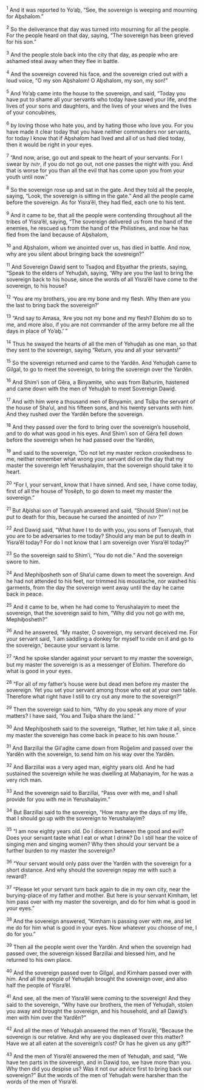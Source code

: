 <sup>1</sup> And it was reported to Yo’aḇ, “See, the sovereign is weeping and mourning for Aḇshalom.”

<sup>2</sup> So the deliverance that day was turned into mourning for all the people. For the people heard on that day, saying, “The sovereign has been grieved for his son.”

<sup>3</sup> And the people stole back into the city that day, as people who are ashamed steal away when they flee in battle.

<sup>4</sup> And the sovereign covered his face, and the sovereign cried out with a loud voice, “O my son Aḇshalom! O Aḇshalom, my son, my son!”

<sup>5</sup> And Yo’aḇ came into the house to the sovereign, and said, “Today you have put to shame all your servants who today have saved your life, and the lives of your sons and daughters, and the lives of your wives and the lives of your concubines,

<sup>6</sup> by loving those who hate you, and by hating those who love you. For you have made it clear today that you have neither commanders nor servants, for today I know that if Aḇshalom had lived and all of us had died today, then it would be right in your eyes.

<sup>7</sup> “And now, arise, go out and speak to the heart of your servants. For I swear by יהוה, if you do not go out, not one passes the night with you. And that is worse for you than all the evil that has come upon you from your youth until now.”

<sup>8</sup> So the sovereign rose up and sat in the gate. And they told all the people, saying, “Look, the sovereign is sitting in the gate.” And all the people came before the sovereign. As for Yisra’ĕl, they had fled, each one to his tent.

<sup>9</sup> And it came to be, that all the people were contending throughout all the tribes of Yisra’ĕl, saying, “The sovereign delivered us from the hand of the enemies, he rescued us from the hand of the Philistines, and now he has fled from the land because of Aḇshalom,

<sup>10</sup> and Aḇshalom, whom we anointed over us, has died in battle. And now, why are you silent about bringing back the sovereign?”

<sup>11</sup> And Sovereign Dawiḏ sent to Tsaḏoq and Eḇyathar the priests, saying, “Speak to the elders of Yehuḏah, saying, ‘Why are you the last to bring the sovereign back to his house, since the words of all Yisra’ĕl have come to the sovereign, to his house?

<sup>12</sup> ‘You are my brothers, you are my bone and my flesh. Why then are you the last to bring back the sovereign?’

<sup>13</sup> “And say to Amasa, ‘Are you not my bone and my flesh? Elohim do so to me, and more also, if you are not commander of the army before me all the days in place of Yo’aḇ.’ ”

<sup>14</sup> Thus he swayed the hearts of all the men of Yehuḏah as one man, so that they sent to the sovereign, saying “Return, you and all your servants!”

<sup>15</sup> So the sovereign returned and came to the Yardĕn. And Yehuḏah came to Gilgal, to go to meet the sovereign, to bring the sovereign over the Yardĕn.

<sup>16</sup> And Shim‛i son of Gĕra, a Binyamite, who was from Baḥurim, hastened and came down with the men of Yehuḏah to meet Sovereign Dawiḏ.

<sup>17</sup> And with him were a thousand men of Binyamin, and Tsiḇa the servant of the house of Sha’ul, and his fifteen sons, and his twenty servants with him. And they rushed over the Yardĕn before the sovereign.

<sup>18</sup> And they passed over the ford to bring over the sovereign’s household, and to do what was good in his eyes. And Shim‛i son of Gĕra fell down before the sovereign when he had passed over the Yardĕn,

<sup>19</sup> and said to the sovereign, “Do not let my master reckon crookedness to me, neither remember what wrong your servant did on the day that my master the sovereign left Yerushalayim, that the sovereign should take it to heart.

<sup>20</sup> “For I, your servant, know that I have sinned. And see, I have come today, first of all the house of Yosĕph, to go down to meet my master the sovereign.”

<sup>21</sup> But Aḇishai son of Tseruyah answered and said, “Should Shim‛i not be put to death for this, because he cursed the anointed of יהוה ?”

<sup>22</sup> And Dawiḏ said, “What have I to do with you, you sons of Tseruyah, that you are to be adversaries to me today? Should any man be put to death in Yisra’ĕl today? For do I not know that I am sovereign over Yisra’ĕl today?”

<sup>23</sup> So the sovereign said to Shim‛i, “You do not die.” And the sovereign swore to him.

<sup>24</sup> And Mephiḇosheth son of Sha’ul came down to meet the sovereign. And he had not attended to his feet, nor trimmed his moustache, nor washed his garments, from the day the sovereign went away until the day he came back in peace.

<sup>25</sup> And it came to be, when he had come to Yerushalayim to meet the sovereign, that the sovereign said to him, “Why did you not go with me, Mephiḇosheth?”

<sup>26</sup> And he answered, “My master, O sovereign, my servant deceived me. For your servant said, ‘I am saddling a donkey for myself to ride on it and go to the sovereign,’ because your servant is lame.

<sup>27</sup> “And he spoke slander against your servant to my master the sovereign, but my master the sovereign is as a messenger of Elohim. Therefore do what is good in your eyes.

<sup>28</sup> “For all of my father’s house were but dead men before my master the sovereign. Yet you set your servant among those who eat at your own table. Therefore what right have I still to cry out any more to the sovereign?”

<sup>29</sup> Then the sovereign said to him, “Why do you speak any more of your matters? I have said, ‘You and Tsiḇa share the land.’ ”

<sup>30</sup> And Mephiḇosheth said to the sovereign, “Rather, let him take it all, since my master the sovereign has come back in peace to his own house.”

<sup>31</sup> And Barzillai the Gil‛aḏite came down from Roḡelim and passed over the Yardĕn with the sovereign, to send him on his way over the Yardĕn.

<sup>32</sup> And Barzillai was a very aged man, eighty years old. And he had sustained the sovereign while he was dwelling at Maḥanayim, for he was a very rich man.

<sup>33</sup> And the sovereign said to Barzillai, “Pass over with me, and I shall provide for you with me in Yerushalayim.”

<sup>34</sup> But Barzillai said to the sovereign, “How many are the days of my life, that I should go up with the sovereign to Yerushalayim?

<sup>35</sup> “I am now eighty years old. Do I discern between the good and evil? Does your servant taste what I eat or what I drink? Do I still hear the voice of singing men and singing women? Why then should your servant be a further burden to my master the sovereign?

<sup>36</sup> “Your servant would only pass over the Yardĕn with the sovereign for a short distance. And why should the sovereign repay me with such a reward?

<sup>37</sup> “Please let your servant turn back again to die in my own city, near the burying-place of my father and mother. But here is your servant Kimham, let him pass over with my master the sovereign, and do for him what is good in your eyes.”

<sup>38</sup> And the sovereign answered, “Kimham is passing over with me, and let me do for him what is good in your eyes. Now whatever you choose of me, I do for you.”

<sup>39</sup> Then all the people went over the Yardĕn. And when the sovereign had passed over, the sovereign kissed Barzillai and blessed him, and he returned to his own place.

<sup>40</sup> And the sovereign passed over to Gilgal, and Kimham passed over with him. And all the people of Yehuḏah brought the sovereign over, and also half the people of Yisra’ĕl.

<sup>41</sup> And see, all the men of Yisra’ĕl were coming to the sovereign! And they said to the sovereign, “Why have our brothers, the men of Yehuḏah, stolen you away and brought the sovereign, and his household, and all Dawiḏ’s men with him over the Yardĕn?”

<sup>42</sup> And all the men of Yehuḏah answered the men of Yisra’ĕl, “Because the sovereign is our relative. And why are you displeased over this matter? Have we at all eaten at the sovereign’s cost? Or has he given us any gift?”

<sup>43</sup> And the men of Yisra’ĕl answered the men of Yehuḏah, and said, “We have ten parts in the sovereign, and in Dawiḏ too, we have more than you. Why then did you despise us? Was it not our advice first to bring back our sovereign?” But the words of the men of Yehuḏah were harsher than the words of the men of Yisra’ĕl.


